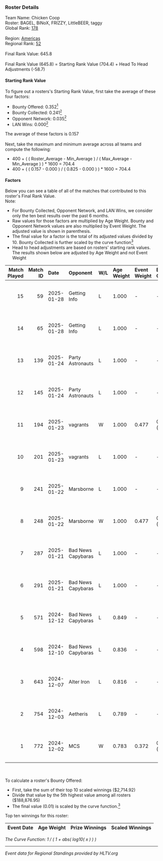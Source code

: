 ### Roster Details<br />
Team Name: Chicken Coop<br />
Roster: BAGEL, BiNoX, FRIZZY, LittleBEER, taggy<br />
Global Rank: [178](../../standings_global_2025_02_03.md)<br />
<br />
Region: [Americas]( ../../standings_americas_2025_02_03.md)<br />
Regional Rank: [52]( ../../standings_americas_2025_02_03.md)<br />
<br />
Final Rank Value:  645.8<br />
<br />
Final Rank Value (645.8) = Starting Rank Value (704.4) + Head To Head Adjustments (-58.7)<br />

#### Starting Rank Value<br />
To figure out a rosters's Starting Rank Value, first take the average of these four factors:<br />
- Bounty Offered: 0.352[<sup>1</sup>](#table2)
- Bounty Collected: 0.241[<sup>2</sup>](#table1)
- Opponent Network: 0.035[<sup>2</sup>](#table1)
- LAN Wins: 0.000[<sup>2</sup>](#table1)

The average of these factors is 0.157<br />
<br />
Next, take the maximum and minimum average across all teams and compute the following:<br />
- 400 + ( ( Roster_Average - Min_Average ) / ( Max_Average - Min_Average ) ) * 1600 = 704.4
- 400 + ( ( 0.157 - 0.000 ) / ( 0.825 - 0.000 ) ) * 1600 = 704.4


#### Factors<br />
Below you can see a table of all of the matches that contributed to this roster's Final Rank Value.<br />
Note:<br />

- For Bounty Collected, Opponent Network, and LAN Wins, we consider only the ten best results over the past 6 months.
- Raw values for those factors are multiplied by Age Weight. Bounty and Opponent Network values are also multiplied by Event Weight. The adjusted value is shown in parenthesis.
- The final value for a factor is the total of its adjusted values divided by 10. Bounty Collected is further scaled by the curve function[<sup>3</sup>](#curveFunction)
- Head to head adjustments are based on rosters' starting rank values. The results shown below are adjusted by Age Weight and not Event Weight
<span id="table1"></span><br />


| Match Played | Match ID | Date       | Opponent           | W/L | Age Weight | Event Weight | Bounty Collected | Opponent Network | LAN Wins  | H2H Adj. | Roster                                  |
| -: | -: | :- | :- | :- | :- | :- | :- | :- | :- | -: | :- |
|           15 |       59 | 2025-01-28 | Getting Info       | L   | 1.000      | -            | -                | -                | -         |    -3.18 | BAGEL, BiNoX, FRIZZY, LittleBEER, taggy |
|           14 |       65 | 2025-01-28 | Getting Info       | L   | 1.000      | -            | -                | -                | -         |    -3.28 | BAGEL, BiNoX, FRIZZY, LittleBEER, taggy |
|           13 |      139 | 2025-01-24 | Party Astronauts   | L   | 1.000      | -            | -                | -                | -         |    -5.21 | BAGEL, FRIZZY, LittleBEER, supa, taggy  |
|           12 |      145 | 2025-01-24 | Party Astronauts   | L   | 1.000      | -            | -                | -                | -         |    -5.48 | BAGEL, FRIZZY, LittleBEER, supa, taggy  |
|           11 |      194 | 2025-01-23 | vagrants           | W   | 1.000      | 0.477        | 0.004 (0.002)    | 0.328 (0.157)    | 0 (0.000) |    20.55 | BAGEL, FRIZZY, LittleBEER, supa, taggy  |
|           10 |      201 | 2025-01-23 | vagrants           | L   | 1.000      | -            | -                | -                | -         |   -10.56 | BAGEL, FRIZZY, LittleBEER, supa, taggy  |
|            9 |      241 | 2025-01-22 | Marsborne          | L   | 1.000      | -            | -                | -                | -         |   -12.54 | BAGEL, FRIZZY, LittleBEER, supa, taggy  |
|            8 |      248 | 2025-01-22 | Marsborne          | W   | 1.000      | 0.477        | 0.007 (0.003)    | 0.406 (0.194)    | 0 (0.000) |    19.25 | BAGEL, FRIZZY, LittleBEER, supa, taggy  |
|            7 |      287 | 2025-01-21 | Bad News Capybaras | L   | 1.000      | -            | -                | -                | -         |   -10.94 | BAGEL, FRIZZY, LittleBEER, supa, taggy  |
|            6 |      291 | 2025-01-21 | Bad News Capybaras | L   | 1.000      | -            | -                | -                | -         |   -11.87 | BAGEL, FRIZZY, LittleBEER, supa, taggy  |
|            5 |      571 | 2024-12-12 | Bad News Capybaras | L   | 0.849      | -            | -                | -                | -         |   -10.40 | BAGEL, Freaky, FRIZZY, LittleBEER, supa |
|            4 |      598 | 2024-12-10 | Bad News Capybaras | L   | 0.836      | -            | -                | -                | -         |   -10.60 | BAGEL, Freaky, FRIZZY, LittleBEER, supa |
|            3 |      643 | 2024-12-07 | Alter Iron         | L   | 0.816      | -            | -                | -                | -         |   -11.17 | BAGEL, Freaky, FRIZZY, LittleBEER, supa |
|            2 |      754 | 2024-12-03 | Aetheris           | L   | 0.789      | -            | -                | -                | -         |   -10.18 | BAGEL, Freaky, FRIZZY, LittleBEER, supa |
|            1 |      772 | 2024-12-02 | MCS                | W   | 0.783      | 0.372        | 0.005 (0.002)    | 0.000 (0.000)    | 0 (0.000) |     6.99 | BAGEL, Freaky, FRIZZY, LittleBEER, supa |

<br />
<span id="table2"></span><br />
To calculate a roster's Bounty Offered:<br />

- First, take the sum of their top 10 scaled winnings ($2,714.92)
- Divide that value by the 5th highest value among all rosters ($188,876.95)
- The final value (0.01) is scaled by the curve function.[<sup>3</sup>](#curveFunction)

Top ten winnings for this roster:<br />

| Event Date | Age Weight | Prize Winnings | Scaled Winnings |
| :- | -: | :- | :- |


<span id="curveFunction"></span>_The Curve Function: 1 / ( 1 + abs( log10( x ) ) )_<br />

---
_Event data for Regional Standings provided by HLTV.org_<br />
